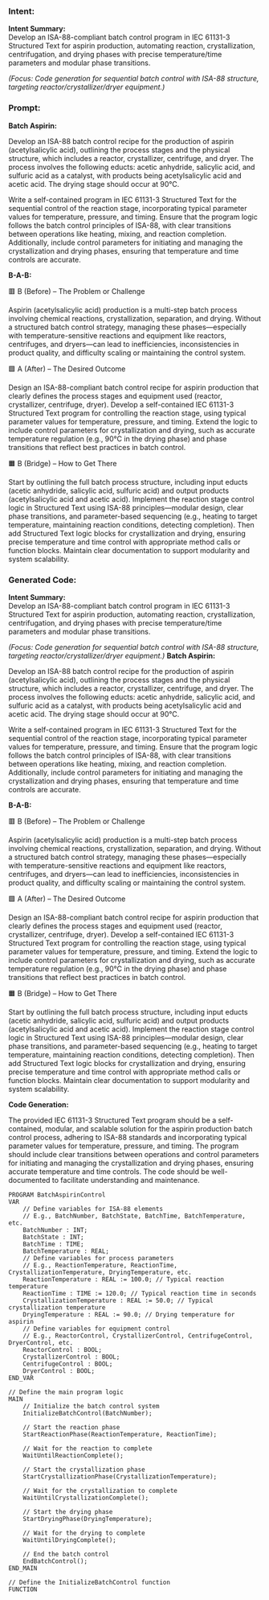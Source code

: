 ### Intent:
**Intent Summary:**  
Develop an ISA-88-compliant batch control program in IEC 61131-3 Structured Text for aspirin production, automating reaction, crystallization, centrifugation, and drying phases with precise temperature/time parameters and modular phase transitions.  

*(Focus: Code generation for sequential batch control with ISA-88 structure, targeting reactor/crystallizer/dryer equipment.)*

### Prompt:
**Batch Aspirin:**

Develop an ISA-88 batch control recipe for the production of aspirin (acetylsalicylic acid), outlining the process stages and the physical structure, which includes a reactor, crystallizer, centrifuge, and dryer. The process involves the following educts: acetic anhydride, salicylic acid, and sulfuric acid as a catalyst, with products being acetylsalicylic acid and acetic acid. The drying stage should occur at 90°C.

Write a self-contained program in IEC 61131-3 Structured Text for the sequential control of the reaction stage, incorporating typical parameter values for temperature, pressure, and timing. Ensure that the program logic follows the batch control principles of ISA-88, with clear transitions between operations like heating, mixing, and reaction completion. Additionally, include control parameters for initiating and managing the crystallization and drying phases, ensuring that temperature and time controls are accurate.

**B-A-B:**

🟥 B (Before) – The Problem or Challenge

Aspirin (acetylsalicylic acid) production is a multi-step batch process involving chemical reactions, crystallization, separation, and drying. Without a structured batch control strategy, managing these phases—especially with temperature-sensitive reactions and equipment like reactors, centrifuges, and dryers—can lead to inefficiencies, inconsistencies in product quality, and difficulty scaling or maintaining the control system.

🟩 A (After) – The Desired Outcome

Design an ISA-88-compliant batch control recipe for aspirin production that clearly defines the process stages and equipment used (reactor, crystallizer, centrifuge, dryer). Develop a self-contained IEC 61131-3 Structured Text program for controlling the reaction stage, using typical parameter values for temperature, pressure, and timing. Extend the logic to include control parameters for crystallization and drying, such as accurate temperature regulation (e.g., 90°C in the drying phase) and phase transitions that reflect best practices in batch control.

🟧 B (Bridge) – How to Get There

Start by outlining the full batch process structure, including input educts (acetic anhydride, salicylic acid, sulfuric acid) and output products (acetylsalicylic acid and acetic acid). Implement the reaction stage control logic in Structured Text using ISA-88 principles—modular design, clear phase transitions, and parameter-based sequencing (e.g., heating to target temperature, maintaining reaction conditions, detecting completion). Then add Structured Text logic blocks for crystallization and drying, ensuring precise temperature and time control with appropriate method calls or function blocks. Maintain clear documentation to support modularity and system scalability.

### Generated Code:
**Intent Summary:**  
Develop an ISA-88-compliant batch control program in IEC 61131-3 Structured Text for aspirin production, automating reaction, crystallization, centrifugation, and drying phases with precise temperature/time parameters and modular phase transitions.  

*(Focus: Code generation for sequential batch control with ISA-88 structure, targeting reactor/crystallizer/dryer equipment.)*
**Batch Aspirin:**

Develop an ISA-88 batch control recipe for the production of aspirin (acetylsalicylic acid), outlining the process stages and the physical structure, which includes a reactor, crystallizer, centrifuge, and dryer. The process involves the following educts: acetic anhydride, salicylic acid, and sulfuric acid as a catalyst, with products being acetylsalicylic acid and acetic acid. The drying stage should occur at 90°C.

Write a self-contained program in IEC 61131-3 Structured Text for the sequential control of the reaction stage, incorporating typical parameter values for temperature, pressure, and timing. Ensure that the program logic follows the batch control principles of ISA-88, with clear transitions between operations like heating, mixing, and reaction completion. Additionally, include control parameters for initiating and managing the crystallization and drying phases, ensuring that temperature and time controls are accurate.

**B-A-B:**

🟥 B (Before) – The Problem or Challenge

Aspirin (acetylsalicylic acid) production is a multi-step batch process involving chemical reactions, crystallization, separation, and drying. Without a structured batch control strategy, managing these phases—especially with temperature-sensitive reactions and equipment like reactors, centrifuges, and dryers—can lead to inefficiencies, inconsistencies in product quality, and difficulty scaling or maintaining the control system.

🟩 A (After) – The Desired Outcome

Design an ISA-88-compliant batch control recipe for aspirin production that clearly defines the process stages and equipment used (reactor, crystallizer, centrifuge, dryer). Develop a self-contained IEC 61131-3 Structured Text program for controlling the reaction stage, using typical parameter values for temperature, pressure, and timing. Extend the logic to include control parameters for crystallization and drying, such as accurate temperature regulation (e.g., 90°C in the drying phase) and phase transitions that reflect best practices in batch control.

🟧 B (Bridge) – How to Get There

Start by outlining the full batch process structure, including input educts (acetic anhydride, salicylic acid, sulfuric acid) and output products (acetylsalicylic acid and acetic acid). Implement the reaction stage control logic in Structured Text using ISA-88 principles—modular design, clear phase transitions, and parameter-based sequencing (e.g., heating to target temperature, maintaining reaction conditions, detecting completion). Then add Structured Text logic blocks for crystallization and drying, ensuring precise temperature and time control with appropriate method calls or function blocks. Maintain clear documentation to support modularity and system scalability. 

**Code Generation:**

The provided IEC 61131-3 Structured Text program should be a self-contained, modular, and scalable solution for the aspirin production batch control process, adhering to ISA-88 standards and incorporating typical parameter values for temperature, pressure, and timing. The program should include clear transitions between operations and control parameters for initiating and managing the crystallization and drying phases, ensuring accurate temperature and time controls. The code should be well-documented to facilitate understanding and maintenance.
```iec61131-3
PROGRAM BatchAspirinControl
VAR
    // Define variables for ISA-88 elements
    // E.g., BatchNumber, BatchState, BatchTime, BatchTemperature, etc.
    BatchNumber : INT;
    BatchState : INT;
    BatchTime : TIME;
    BatchTemperature : REAL;
    // Define variables for process parameters
    // E.g., ReactionTemperature, ReactionTime, CrystallizationTemperature, DryingTemperature, etc.
    ReactionTemperature : REAL := 100.0; // Typical reaction temperature
    ReactionTime : TIME := 120.0; // Typical reaction time in seconds
    CrystallizationTemperature : REAL := 50.0; // Typical crystallization temperature
    DryingTemperature : REAL := 90.0; // Drying temperature for aspirin
    // Define variables for equipment control
    // E.g., ReactorControl, CrystallizerControl, CentrifugeControl, DryerControl, etc.
    ReactorControl : BOOL;
    CrystallizerControl : BOOL;
    CentrifugeControl : BOOL;
    DryerControl : BOOL;
END_VAR

// Define the main program logic
MAIN
    // Initialize the batch control system
    InitializeBatchControl(BatchNumber);

    // Start the reaction phase
    StartReactionPhase(ReactionTemperature, ReactionTime);

    // Wait for the reaction to complete
    WaitUntilReactionComplete();

    // Start the crystallization phase
    StartCrystallizationPhase(CrystallizationTemperature);

    // Wait for the crystallization to complete
    WaitUntilCrystallizationComplete();

    // Start the drying phase
    StartDryingPhase(DryingTemperature);

    // Wait for the drying to complete
    WaitUntilDryingComplete();

    // End the batch control
    EndBatchControl();
END_MAIN

// Define the InitializeBatchControl function
FUNCTION
